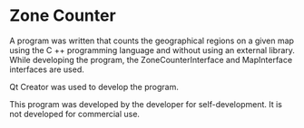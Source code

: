 # Zone Counter

A program was written that counts the geographical regions on a given map using the C ++ programming language and without using an external library. While developing the program, the ZoneCounterInterface and MapInterface interfaces are used.

Qt Creator was used to develop the program.

This program was developed by the developer for self-development. It is not developed for commercial use.
